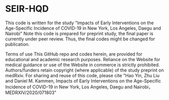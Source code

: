 # SEIR-HQD
This code is written for the study "Impacts of Early Interventions on the Age-Specific Incidence of COVID-19 in New York, Los Angeles, Daegu and Nairobi"
Note this code is prepared for preprint study, the final paper is currently under peer review. Thus, the final codes might be changed for publication.

Terms of use
This GitHub repo and codes herein, are provided for educational and academic research purposes. Reliance on the Website for medical guidance or use of the Website in commerce is strictly prohibited. Authors/funders retain copyright (where applicable) of the study preprint on medRxiv. For sharing and reuse of this code, please cite "Hao Yin, Zhu Liu and Daniel M. Kammen, Impacts of Early Interventions on the Age-Specific Incidence of COVID-19 in New York, Los Angeles, Daegu and Nairobi，MEDRXIV/2020/071803"

